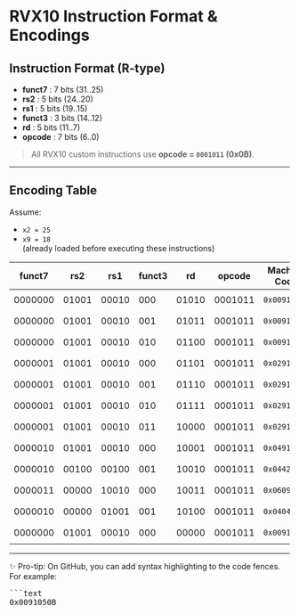 
# RVX10 Instruction Format & Encodings

## Instruction Format (R-type)



- **funct7** : 7 bits (31..25)  
- **rs2**    : 5 bits (24..20)  
- **rs1**    : 5 bits (19..15)  
- **funct3** : 3 bits (14..12)  
- **rd**     : 5 bits (11..7)  
- **opcode** : 7 bits (6..0)  

> All RVX10 custom instructions use **opcode = `0001011` (0x0B)**.

---

## Encoding Table

Assume:  
- `x2 = 25`  
- `x9 = 18`  
(already loaded before executing these instructions)

| funct7   | rs2   | rs1   | funct3 |  rd   | opcode  | Machine Code | Assembly         |
|----------|-------|-------|--------|-------|---------|--------------|-----------------|
| 0000000  | 01001 | 00010 | 000    | 01010 | 0001011 | `0x0091050B` | `ANDN x10, x2, x9` |
| 0000000  | 01001 | 00010 | 001    | 01011 | 0001011 | `0x0091158B` | `ORN  x11, x2, x9` |
| 0000000  | 01001 | 00010 | 010    | 01100 | 0001011 | `0x0091260B` | `XNOR x12, x2, x9` |
| 0000001  | 01001 | 00010 | 000    | 01101 | 0001011 | `0x0291068B` | `MIN  x13, x2, x9` |
| 0000001  | 01001 | 00010 | 001    | 01110 | 0001011 | `0x0291170B` | `MAX  x14, x2, x9` |
| 0000001  | 01001 | 00010 | 010    | 01111 | 0001011 | `0x0291278B` | `MINU x15, x2, x9` |
| 0000001  | 01001 | 00010 | 011    | 10000 | 0001011 | `0x0291380B` | `MAXU x16, x2, x9` |
| 0000010  | 01001 | 00010 | 000    | 10001 | 0001011 | `0x0491088B` | `ROL  x17, x2, x9` |
| 0000010  | 00100 | 00100 | 001    | 10010 | 0001011 | `0x0442190B` | `ROR  x18, x4, x4` |
| 0000011  | 00000 | 10010 | 000    | 10011 | 0001011 | `0x0609098B` | `ABS  x19, x18`   |
| 0000010  | 00000 | 01001 | 001    | 10100 | 0001011 | `0x04049A0B` | `ROR  x20, x9, x0` |
| 0000000  | 01001 | 00010 | 000    | 00000 | 0001011 | `0x00910033` | `ADD  x0, x2, x9` |

---

✨ Pro-tip: On GitHub, you can add syntax highlighting to the code fences. For example:  

<pre>
```text
0x0091050B
